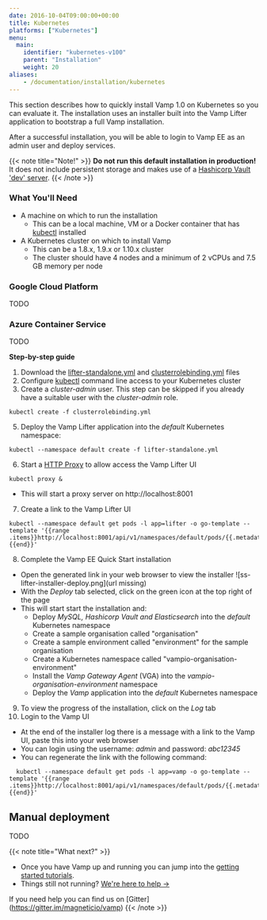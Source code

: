 ```yaml
---
date: 2016-10-04T09:00:00+00:00
title: Kubernetes
platforms: ["Kubernetes"]
menu:
  main:
    identifier: "kubernetes-v100"
    parent: "Installation"
    weight: 20
aliases:
    - /documentation/installation/kubernetes
---
```


This section describes how to quickly install Vamp 1.0 on Kubernetes so you can evaluate it. The installation uses an installer built into the Vamp Lifter application to bootstrap a full Vamp installation.

After a successful installation, you will be able to login to Vamp EE as an admin user and deploy services. 

{{< note title="Note!" >}}
**Do not run this default installation in production!** It does not include persistent storage and makes use of a [Hashicorp Vault 'dev' server](https://www.vaultproject.io/docs/concepts/dev-server.html).
{{< /note >}}

### What You'll Need

* A machine on which to run the installation
   * This can be a local machine, VM or a Docker container that has [kubectl](http://kubernetes.io/docs/user-guide/kubectl-overview/) installed
* A Kubernetes cluster on which to install Vamp
  * This can be a 1.8.x, 1.9.x or 1.10.x cluster
  * The cluster should have 4 nodes and a minimum of 2 vCPUs and 7.5 GB memory per node

### Google Cloud Platform

TODO

### Azure Container Service

TODO


**Step-by-step guide**

1. Download the [lifter-standalone.yml](https://magneticio.atlassian.net/wiki/download/attachments/232226834/lifter-standalone.yml?version=1&modificationDate=1529531975151&cacheVersion=1&api=v2) and [clusterrolebinding.yml](https://magneticio.atlassian.net/wiki/download/attachments/232226834/clusterrolebinding.yml?version=1&modificationDate=1531256054343&cacheVersion=1&api=v2) files
2. Configure [kubectl](http://kubernetes.io/docs/user-guide/kubectl-overview/) command line access to your Kubernetes cluster
3. Create a *cluster-admin* user. This step can be skipped if you already have a suitable user with the *cluster-admin* role.

```
kubectl create -f clusterrolebinding.yml
```

5. Deploy the Vamp Lifter application into the *default* Kubernetes namespace:

```
kubectl --namespace default create -f lifter-standalone.yml
```

6. Start a [HTTP Proxy](https://kubernetes.io/docs/tasks/access-kubernetes-api/http-proxy-access-api/) to allow access the Vamp Lifter UI

```
kubectl proxy &
```

  * This will start a proxy server on http://localhost:8001
7. Create a link to the Vamp Lifter UI

```
kubectl --namespace default get pods -l app=lifter -o go-template --template '{{range .items}}http://localhost:8001/api/v1/namespaces/default/pods/{{.metadata.name}}/proxy/{{"\n"}}{{end}}'
```

8. Complete the Vamp EE Quick Start installation
  * Open the generated link in your web browser to view the installer
  ![ss-lifter-installer-deploy.png](url missing)
  * With the *Deploy* tab selected, click on the green icon at the top right of the page
  * This will start start the installation and:
    * Deploy *MySQL, Hashicorp Vault and Elasticsearch* into the *default* Kubernetes namespace
    * Create a sample organisation called "organisation"
    * Create a sample environment called "environment" for the sample organisation
    * Create a Kubernetes namespace called "vampio-organisation-environment"
    * Install the *Vamp Gateway Agent* (VGA) into the *vampio-organisation-environment* namespace
    * Deploy the *Vamp* application into the *default* Kubernetes namespace
9. To view the progress of the installation, click on the *Log* tab
10. Login to the Vamp UI
  * At the end of the installer log there is a message with a link to the Vamp UI, paste this into your web browser
  * You can login using the username: *admin* and password: *abc12345*
  * You can regenerate the link with the following command:

```
  kubectl --namespace default get pods -l app=vamp -o go-template --template '{{range .items}}http://localhost:8001/api/v1/namespaces/default/pods/{{.metadata.name}}/proxy/{{"\n"}}{{end}}'
```

## Manual deployment

TODO

{{< note title="What next?" >}}

* Once you have Vamp up and running you can jump into the [getting started tutorials](/documentation/tutorials/).
* Things still not running? [We're here to help →](https://github.com/magneticio/vamp/issues)

If you need help you can find us on [Gitter] (https://gitter.im/magneticio/vamp)
{{< /note >}}
